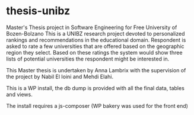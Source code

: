 # thesis-unibz
Master's Thesis project in Software Engineering for Free University of Bozen-Bolzano
This is a UNIBZ research project devoted to personalized rankings and recommendations in the educational domain. 
Respondent is asked to rate a few universities that are offered based on the geographic region they select.  Based on these ratings the system would show three lists of potential universities the respondent might be interested in.

This Master thesis is undertaken by Anna Lambrix with the supervision of the project by Nabil El Ioini and Mehdi Elahi.

This is a WP install, the db dump is provided with all the final data, tables and views.

The install requires a js-composer (WP bakery was used for the front end)
